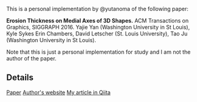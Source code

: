 This is a personal implementation by @yutanoma of the following paper:

**Erosion Thickness on Medial Axes of 3D Shapes.** ACM Transactions on Graphics, SIGGRAPH 2016. Yajie Yan (Washington University in St Louis), Kyle Sykes Erin Chambers, David Letscher (St. Louis University), Tao Ju (Washington University in St Louis).

Note that this is just a personal implementation for study and I am not the author of the paper.

## Details

[Paper](https://dl.acm.org/doi/10.1145/2897824.2925938)
[Author's website](https://yajieyan.github.io/project/et/)
[My article in Qiita](https://qiita.com/yutanoma/items/e4d5bc22a7973a78e1e0)

